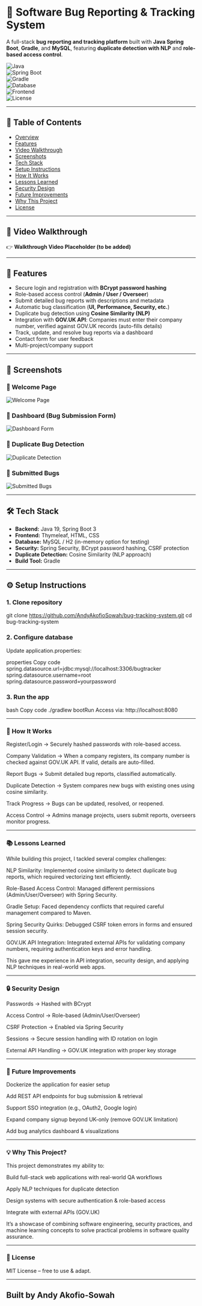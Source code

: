 # 🐞 Software Bug Reporting & Tracking System  

A full-stack **bug reporting and tracking platform** built with **Java Spring Boot**, **Gradle**, and **MySQL**, featuring **duplicate detection with NLP** and **role-based access control**.  

![Java](https://img.shields.io/badge/Java-19-blue)  
![Spring Boot](https://img.shields.io/badge/SpringBoot-3-brightgreen)  
![Gradle](https://img.shields.io/badge/Build-Gradle-yellowgreen)  
![Database](https://img.shields.io/badge/Database-MySQL-orange)  
![Frontend](https://img.shields.io/badge/Frontend-Thymeleaf-green)  
![License](https://img.shields.io/badge/License-MIT-lightgrey)  

---

## 📑 Table of Contents
- [Overview](#overview)  
- [Features](#features)  
- [Video Walkthrough](#video-walkthrough)  
- [Screenshots](#screenshots)  
- [Tech Stack](#tech-stack)  
- [Setup Instructions](#setup-instructions)  
- [How It Works](#how-it-works)  
- [Lessons Learned](#lessons-learned)  
- [Security Design](#security-design)  
- [Future Improvements](#future-improvements)  
- [Why This Project](#why-this-project)  
- [License](#license)  

---

## 🎥 Video Walkthrough  
👉 **Walkthrough Video Placeholder (to be added)**  

---

## 🚀 Features
- Secure login and registration with **BCrypt password hashing**  
- Role-based access control (**Admin / User / Overseer**)  
- Submit detailed bug reports with descriptions and metadata  
- Automatic bug classification (**UI, Performance, Security, etc.**)  
- Duplicate bug detection using **Cosine Similarity (NLP)**  
- Integration with **GOV.UK API**: Companies must enter their company number, verified against GOV.UK records (auto-fills details)  
- Track, update, and resolve bug reports via a dashboard  
- Contact form for user feedback  
- Multi-project/company support  

---

## 📸 Screenshots  

### 🔹 Welcome Page
![Welcome Page](docs/Welcome_Page.png)

### 🔹 Dashboard (Bug Submission Form)
![Dashboard Form](docs/dashboard:form.png)

### 🔹 Duplicate Bug Detection
![Duplicate Detection](docs/duplicatedetection.png)

### 🔹 Submitted Bugs
![Submitted Bugs](docs/submitted_bugs.png)

---

## 🛠 Tech Stack
- **Backend:** Java 19, Spring Boot 3  
- **Frontend:** Thymeleaf, HTML, CSS  
- **Database:** MySQL / H2 (in-memory option for testing)  
- **Security:** Spring Security, BCrypt password hashing, CSRF protection  
- **Duplicate Detection:** Cosine Similarity (NLP approach)  
- **Build Tool:** Gradle  

---

## ⚙️ Setup Instructions  

### 1. Clone repository

git clone https://github.com/AndyAkofioSowah/bug-tracking-system.git
cd bug-tracking-system

### 2. Configure database
Update application.properties:

properties
Copy code
spring.datasource.url=jdbc:mysql://localhost:3306/bugtracker
spring.datasource.username=root
spring.datasource.password=yourpassword

### 3. Run the app
bash
Copy code
./gradlew bootRun
Access via: http://localhost:8080

---

### 🔄 How It Works
Register/Login → Securely hashed passwords with role-based access.

Company Validation → When a company registers, its company number is checked against GOV.UK API. If valid, details are auto-filled.

Report Bugs → Submit detailed bug reports, classified automatically.

Duplicate Detection → System compares new bugs with existing ones using cosine similarity.

Track Progress → Bugs can be updated, resolved, or reopened.

Access Control → Admins manage projects, users submit reports, overseers monitor progress.

---

### 📚 Lessons Learned
While building this project, I tackled several complex challenges:

NLP Similarity: Implemented cosine similarity to detect duplicate bug reports, which required vectorizing text efficiently.

Role-Based Access Control: Managed different permissions (Admin/User/Overseer) with Spring Security.

Gradle Setup: Faced dependency conflicts that required careful management compared to Maven.

Spring Security Quirks: Debugged CSRF token errors in forms and ensured session security.

GOV.UK API Integration: Integrated external APIs for validating company numbers, requiring authentication keys and error handling.

This gave me experience in API integration, security design, and applying NLP techniques in real-world web apps.

---

### 🔒 Security Design
Passwords → Hashed with BCrypt

Access Control → Role-based (Admin/User/Overseer)

CSRF Protection → Enabled via Spring Security

Sessions → Secure session handling with ID rotation on login

External API Handling → GOV.UK integration with proper key storage

---

### 🚀 Future Improvements
Dockerize the application for easier setup

Add REST API endpoints for bug submission & retrieval

Support SSO integration (e.g., OAuth2, Google login)

Expand company signup beyond UK-only (remove GOV.UK limitation)

Add bug analytics dashboard & visualizations

---

### 💡 Why This Project?
This project demonstrates my ability to:

Build full-stack web applications with real-world QA workflows

Apply NLP techniques for duplicate detection

Design systems with secure authentication & role-based access

Integrate with external APIs (GOV.UK)

It’s a showcase of combining software engineering, security practices, and machine learning concepts to solve practical problems in software quality assurance.

---

### 📜 License
MIT License – free to use & adapt.

---
## Built by Andy Akofio-Sowah


